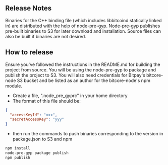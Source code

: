 ## Release Notes 

Binaries for the C++ binding file (which includes libbitcoind statically linked in) are distributed with the help of node-pre-gyp. Node-pre-gyp publishes pre-built binaries to S3 for later download and installation. Source files can also be built if binaries are not desired.

## How to release

Ensure you've followed the instructions in the README.md for building the project from source. You will be using the node-pre-gyp to package and publish the project to S3. You will also need credentials for Bitpay's bitcore-node S3 bucket and be listed as an author for the bitcore-node's npm module.

- Create a file, ".node_pre_gyprc" in your home directory
- The format of this file should be:


```json
{
  "accessKeyId": "xxx",
  "secretAccessKey": "yyy"
}
```

- then run the commands to push binaries corresponding to the version in package.json to S3 and npm

```bash
npm install
node-pre-gyp package publish
npm publish
```

 


